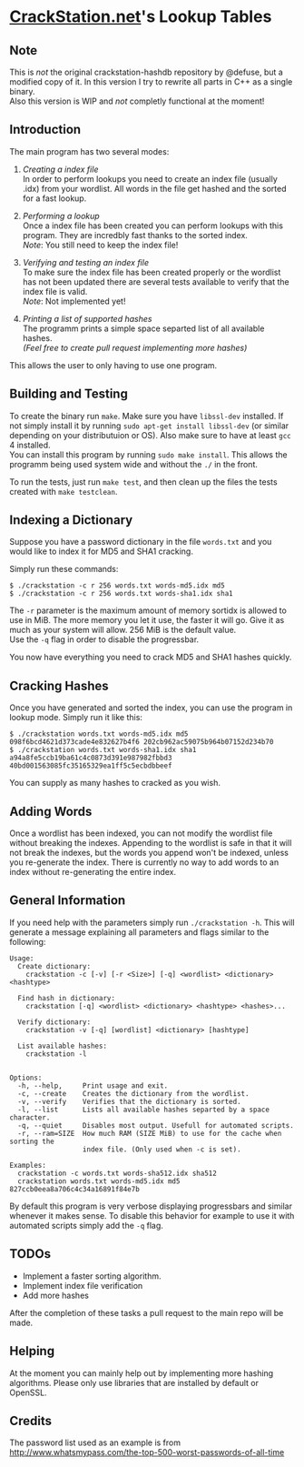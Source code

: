 [CrackStation.net](http://crackstation.net/)'s Lookup Tables
============================================================

Note
----
This is *not* the original crackstation-hashdb repository by @defuse, but a
modified copy of it. In this version I try to rewrite all parts in C++ as a
single binary.  
Also this version is WIP and *not* completly functional at the moment!

Introduction
------------

The main program has two several modes:

1. *Creating a index file*  
   In order to perform lookups you need to create an index file (usually .idx)
   from your wordlist. All words in the file get hashed and the sorted for a
   fast lookup.

2. *Performing a lookup*  
   Once a index file has been created you can perform lookups with this program.
   They are incredbly fast thanks to the sorted index.  
   *Note*: You still need to keep the index file!

3. *Verifying and testing an index file*  
   To make sure the index file has been created properly or the wordlist has not
   been updated there are several tests available to verify that the index file
   is valid.  
   *Note*: Not implemented yet!

4. *Printing a list of supported hashes*  
   The programm prints a simple space separted list of all available hashes.  
   *(Feel free to create pull request implementing more hashes)*

This allows the user to only having to use one program.

Building and Testing
--------------------

To create the binary run `make`. Make sure you have `libssl-dev` installed. If
not simply install it by running `sudo apt-get install libssl-dev` (or similar
depending on your distributuion or OS). Also make sure to have at least `gcc` 4
installed.  
You can install this program by running `sudo make install`. This allows the
programm being used system wide and without the `./` in the front.

To run the tests, just run `make test`, and then clean up the files the tests
created with `make testclean`.

Indexing a Dictionary
---------------------

Suppose you have a password dictionary in the file `words.txt` and you would
like to index it for MD5 and SHA1 cracking.

Simply run these commands:

    $ ./crackstation -c r 256 words.txt words-md5.idx md5
    $ ./crackstation -c r 256 words.txt words-sha1.idx sha1

The `-r` parameter is the maximum amount of memory sortidx is allowed to use in
MiB. The more memory you let it use, the faster it will go. Give it as much as
your system will allow. 256 MiB is the default value.  
Use the `-q` flag in order to disable the progressbar.

You now have everything you need to crack MD5 and SHA1 hashes quickly.

Cracking Hashes
---------------

Once you have generated and sorted the index, you can use the program in lookup
mode. Simply run it like this:

    $ ./crackstation words.txt words-md5.idx md5 098f6bcd4621d373cade4e832627b4f6 202cb962ac59075b964b07152d234b70
    $ ./crackstation words.txt words-sha1.idx sha1 a94a8fe5ccb19ba61c4c0873d391e987982fbbd3 40bd001563085fc35165329ea1ff5c5ecbdbbeef
    
You can supply as many hashes to cracked as you wish.

Adding Words
------------

Once a wordlist has been indexed, you can not modify the wordlist file without
breaking the indexes. Appending to the wordlist is safe in that it will not
break the indexes, but the words you append won't be indexed, unless you
re-generate the index. There is currently no way to add words to an index
without re-generating the entire index.

General Information
-------------------

If you need help with the parameters simply run `./crackstation -h`. This will
generate a message explaining all parameters and flags similar to the following:

    Usage:
      Create dictionary:
        crackstation -c [-v] [-r <Size>] [-q] <wordlist> <dictionary> <hashtype>
    
      Find hash in dictionary:
        crackstation [-q] <wordlist> <dictionary> <hashtype> <hashes>...
    
      Verify dictionary:
        crackstation -v [-q] [wordlist] <dictionary> [hashtype]
    
      List available hashes:
        crackstation -l
    
    
    Options:
      -h, --help,     Print usage and exit.
      -c, --create    Creates the dictionary from the wordlist.
      -v, --verify    Verifies that the dictionary is sorted.
      -l, --list      Lists all available hashes separted by a space character.
      -q, --quiet     Disables most output. Usefull for automated scripts.
      -r, --ram=SIZE  How much RAM (SIZE MiB) to use for the cache when sorting the
                      index file. (Only used when -c is set).
    
    Examples:
      crackstation -c words.txt words-sha512.idx sha512
      crackstation words.txt words-md5.idx md5 827ccb0eea8a706c4c34a16891f84e7b

By default this program is very verbose displaying progressbars and similar
whenever it makes sense. To disable this behavior for example to use it with
automated scripts simply add the `-q` flag.

TODOs
-----

* Implement a faster sorting algorithm.
* Implement index file verification
* Add more hashes

After the completion of these tasks a pull request to the main repo will be
made.

Helping
-------

At the moment you can mainly help out by implementing more hashing algorithms.
Please only use libraries that are installed by default or OpenSSL.

Credits
-------

The password list used as an example is from
http://www.whatsmypass.com/the-top-500-worst-passwords-of-all-time
